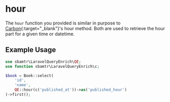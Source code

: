 # hour

The `hour` function you provided is similar in purpose to [Carbon](https://carbon.nesbot.com/){:target="_blank"}'s hour
method. Both are used to retrieve the hour part for a given time or datetime.

## Example Usage

```php
use sbamtr\LaravelQueryEnrich\QE;
use function sbamtr\LaravelQueryEnrich\c;

$book = Book::select(
    'id',
    'name',
    QE::hour(c('published_at'))->as('published_hour')
)->first();
```